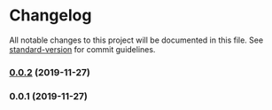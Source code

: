 # Changelog

All notable changes to this project will be documented in this file. See [standard-version](https://github.com/conventional-changelog/standard-version) for commit guidelines.

### [0.0.2](https://github.com/omairvaiyani/delta-intent/compare/v0.0.1...v0.0.2) (2019-11-27)

### 0.0.1 (2019-11-27)
